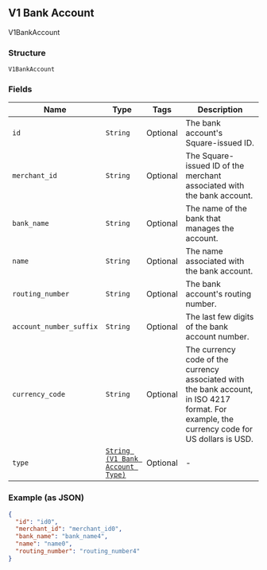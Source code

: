 ## V1 Bank Account

V1BankAccount

### Structure

`V1BankAccount`

### Fields

| Name | Type | Tags | Description |
|  --- | --- | --- | --- |
| `id` | `String` | Optional | The bank account's Square-issued ID. |
| `merchant_id` | `String` | Optional | The Square-issued ID of the merchant associated with the bank account. |
| `bank_name` | `String` | Optional | The name of the bank that manages the account. |
| `name` | `String` | Optional | The name associated with the bank account. |
| `routing_number` | `String` | Optional | The bank account's routing number. |
| `account_number_suffix` | `String` | Optional | The last few digits of the bank account number. |
| `currency_code` | `String` | Optional | The currency code of the currency associated with the bank account, in ISO 4217 format. For example, the currency code for US dollars is USD. |
| `type` | [`String (V1 Bank Account Type)`](/doc/models/v1-bank-account-type.md) | Optional | - |

### Example (as JSON)

```json
{
  "id": "id0",
  "merchant_id": "merchant_id0",
  "bank_name": "bank_name4",
  "name": "name0",
  "routing_number": "routing_number4"
}
```

